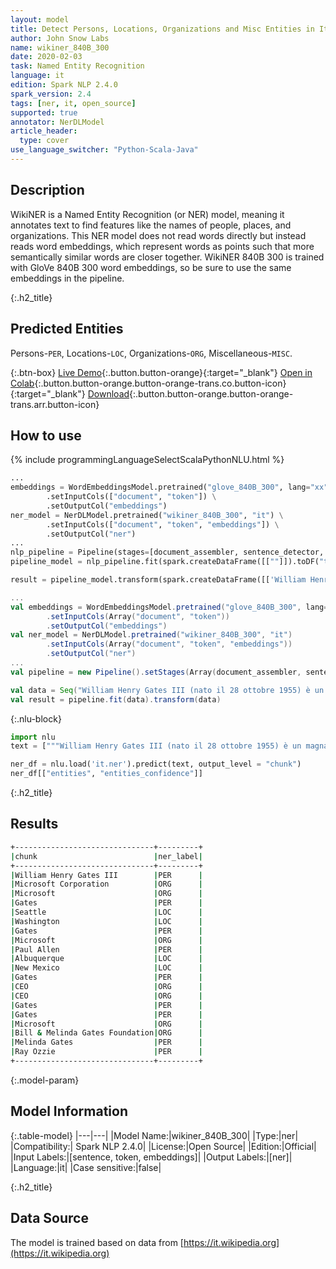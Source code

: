 ```yaml
---
layout: model
title: Detect Persons, Locations, Organizations and Misc Entities in Italian (WikiNER 840B 300)
author: John Snow Labs
name: wikiner_840B_300
date: 2020-02-03
task: Named Entity Recognition
language: it
edition: Spark NLP 2.4.0
spark_version: 2.4
tags: [ner, it, open_source]
supported: true
annotator: NerDLModel
article_header:
  type: cover
use_language_switcher: "Python-Scala-Java"
---
```


## Description
WikiNER is a Named Entity Recognition (or NER) model, meaning it annotates text to find features like the names of people, places, and organizations. This NER model does not read words directly but instead reads word embeddings, which represent words as points such that more semantically similar words are closer together. WikiNER 840B 300 is trained with GloVe 840B 300 word embeddings, so be sure to use the same embeddings in the pipeline.


{:.h2_title}
## Predicted Entities 
Persons-`PER`, Locations-`LOC`, Organizations-`ORG`, Miscellaneous-`MISC`.


{:.btn-box}
[Live Demo](https://demo.johnsnowlabs.com/public/NER_IT){:.button.button-orange}{:target="_blank"}
[Open in Colab](https://colab.research.google.com/github/JohnSnowLabs/spark-nlp-workshop/blob/master/tutorials/streamlit_notebooks/NER_IT.ipynb){:.button.button-orange.button-orange-trans.co.button-icon}{:target="_blank"}
[Download](https://s3.amazonaws.com/auxdata.johnsnowlabs.com/public/models/wikiner_840B_300_it_2.4.0_2.4_1579699913554.zip){:.button.button-orange.button-orange-trans.arr.button-icon}

## How to use 

<div class="tabs-box" markdown="1">

{% include programmingLanguageSelectScalaPythonNLU.html %}

```python
...
embeddings = WordEmbeddingsModel.pretrained("glove_840B_300", lang="xx") \
        .setInputCols(["document", "token"]) \
        .setOutputCol("embeddings")
ner_model = NerDLModel.pretrained("wikiner_840B_300", "it") \
        .setInputCols(["document", "token", "embeddings"]) \
        .setOutputCol("ner")
...        
nlp_pipeline = Pipeline(stages=[document_assembler, sentence_detector, tokenizer, embeddings, ner_model, ner_converter])
pipeline_model = nlp_pipeline.fit(spark.createDataFrame([[""]]).toDF("text"))

result = pipeline_model.transform(spark.createDataFrame([['William Henry Gates III (nato il 28 ottobre 1955) è un magnate d"affari americano, sviluppatore di software, investitore e filantropo. È noto soprattutto come co-fondatore di Microsoft Corporation. Durante la sua carriera in Microsoft, Gates ha ricoperto le posizioni di presidente, amministratore delegato (CEO), presidente e capo architetto del software, pur essendo il principale azionista individuale fino a maggio 2014. È uno dei più noti imprenditori e pionieri del rivoluzione dei microcomputer degli anni "70 e "80. Nato e cresciuto a Seattle, Washington, Gates ha co-fondato Microsoft con l"amico d"infanzia Paul Allen nel 1975, ad Albuquerque, nel New Mexico; divenne la più grande azienda di software per personal computer al mondo. Gates ha guidato l"azienda come presidente e CEO fino a quando non si è dimesso da CEO nel gennaio 2000, ma è rimasto presidente e divenne capo architetto del software. Alla fine degli anni "90, Gates era stato criticato per le sue tattiche commerciali, che erano state considerate anticoncorrenziali. Questa opinione è stata confermata da numerose sentenze giudiziarie. Nel giugno 2006, Gates ha annunciato che sarebbe passato a un ruolo part-time presso Microsoft e un lavoro a tempo pieno presso la Bill & Melinda Gates Foundation, la fondazione di beneficenza privata che lui e sua moglie, Melinda Gates, hanno fondato nel 2000. A poco a poco trasferì i suoi doveri a Ray Ozzie e Craig Mundie. Si è dimesso da presidente di Microsoft nel febbraio 2014 e ha assunto un nuovo incarico come consulente tecnologico per supportare il neo nominato CEO Satya Nadella.']], ["text"]))
```

```scala
...
val embeddings = WordEmbeddingsModel.pretrained("glove_840B_300", lang="xx")
        .setInputCols(Array("document", "token"))
        .setOutputCol("embeddings")
val ner_model = NerDLModel.pretrained("wikiner_840B_300", "it")
        .setInputCols(Array("document", "token", "embeddings"))
        .setOutputCol("ner")
...
val pipeline = new Pipeline().setStages(Array(document_assembler, sentence_detector, tokenizer, embeddings, ner_model, ner_converter))

val data = Seq("William Henry Gates III (nato il 28 ottobre 1955) è un magnate d"affari americano, sviluppatore di software, investitore e filantropo. È noto soprattutto come co-fondatore di Microsoft Corporation. Durante la sua carriera in Microsoft, Gates ha ricoperto le posizioni di presidente, amministratore delegato (CEO), presidente e capo architetto del software, pur essendo il principale azionista individuale fino a maggio 2014. È uno dei più noti imprenditori e pionieri del rivoluzione dei microcomputer degli anni "70 e "80. Nato e cresciuto a Seattle, Washington, Gates ha co-fondato Microsoft con l"amico d"infanzia Paul Allen nel 1975, ad Albuquerque, nel New Mexico; divenne la più grande azienda di software per personal computer al mondo. Gates ha guidato l"azienda come presidente e CEO fino a quando non si è dimesso da CEO nel gennaio 2000, ma è rimasto presidente e divenne capo architetto del software. Alla fine degli anni "90, Gates era stato criticato per le sue tattiche commerciali, che erano state considerate anticoncorrenziali. Questa opinione è stata confermata da numerose sentenze giudiziarie. Nel giugno 2006, Gates ha annunciato che sarebbe passato a un ruolo part-time presso Microsoft e un lavoro a tempo pieno presso la Bill & Melinda Gates Foundation, la fondazione di beneficenza privata che lui e sua moglie, Melinda Gates, hanno fondato nel 2000. A poco a poco trasferì i suoi doveri a Ray Ozzie e Craig Mundie. Si è dimesso da presidente di Microsoft nel febbraio 2014 e ha assunto un nuovo incarico come consulente tecnologico per supportare il neo nominato CEO Satya Nadella.").toDF("text")
val result = pipeline.fit(data).transform(data)
```

{:.nlu-block}
```python
import nlu
text = ["""William Henry Gates III (nato il 28 ottobre 1955) è un magnate d'affari americano, sviluppatore di software, investitore e filantropo. È noto soprattutto come co-fondatore di Microsoft Corporation. Durante la sua carriera in Microsoft, Gates ha ricoperto le posizioni di presidente, amministratore delegato (CEO), presidente e capo architetto del software, pur essendo il principale azionista individuale fino a maggio 2014. È uno dei più noti imprenditori e pionieri del rivoluzione dei microcomputer degli anni '70 e '80. Nato e cresciuto a Seattle, Washington, Gates ha co-fondato Microsoft con l'amico d'infanzia Paul Allen nel 1975, ad Albuquerque, nel New Mexico; divenne la più grande azienda di software per personal computer al mondo. Gates ha guidato l'azienda come presidente e CEO fino a quando non si è dimesso da CEO nel gennaio 2000, ma è rimasto presidente e divenne capo architetto del software. Alla fine degli anni '90, Gates era stato criticato per le sue tattiche commerciali, che erano state considerate anticoncorrenziali. Questa opinione è stata confermata da numerose sentenze giudiziarie. Nel giugno 2006, Gates ha annunciato che sarebbe passato a un ruolo part-time presso Microsoft e un lavoro a tempo pieno presso la Bill & Melinda Gates Foundation, la fondazione di beneficenza privata che lui e sua moglie, Melinda Gates, hanno fondato nel 2000. A poco a poco trasferì i suoi doveri a Ray Ozzie e Craig Mundie. Si è dimesso da presidente di Microsoft nel febbraio 2014 e ha assunto un nuovo incarico come consulente tecnologico per supportare il neo nominato CEO Satya Nadella."""]

ner_df = nlu.load('it.ner').predict(text, output_level = "chunk")
ner_df[["entities", "entities_confidence"]]
```
</div>

{:.h2_title}
## Results

```bash
+-------------------------------+---------+
|chunk                          |ner_label|
+-------------------------------+---------+
|William Henry Gates III        |PER      |
|Microsoft Corporation          |ORG      |
|Microsoft                      |ORG      |
|Gates                          |PER      |
|Seattle                        |LOC      |
|Washington                     |LOC      |
|Gates                          |PER      |
|Microsoft                      |ORG      |
|Paul Allen                     |PER      |
|Albuquerque                    |LOC      |
|New Mexico                     |LOC      |
|Gates                          |PER      |
|CEO                            |ORG      |
|CEO                            |ORG      |
|Gates                          |PER      |
|Gates                          |PER      |
|Microsoft                      |ORG      |
|Bill & Melinda Gates Foundation|ORG      |
|Melinda Gates                  |PER      |
|Ray Ozzie                      |PER      |
+-------------------------------+---------+
```

{:.model-param}
## Model Information

{:.table-model}
|---|---|
|Model Name:|wikiner_840B_300|
|Type:|ner|
|Compatibility:| Spark NLP 2.4.0|
|License:|Open Source|
|Edition:|Official|
|Input Labels:|[sentence, token, embeddings]|
|Output Labels:|[ner]|
|Language:|it|
|Case sensitive:|false|


{:.h2_title}
## Data Source
The model is trained based on data from [https://it.wikipedia.org](https://it.wikipedia.org)